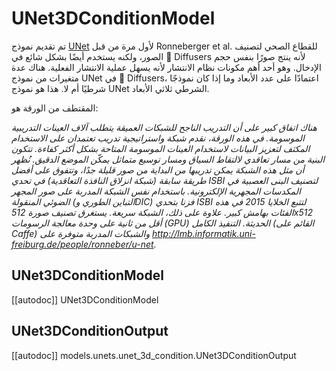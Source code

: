 # UNet3DConditionModel

تم تقديم نموذج [UNet](https://huggingface.co/papers/1505.04597) لأول مرة من قبل Ronneberger et al. للقطاع الصحي لتصنيف الصور، ولكنه يستخدم أيضًا بشكل شائع في 🤗 Diffusers لأنه ينتج صورًا بنفس حجم الإدخال. وهو أحد أهم مكونات نظام الانتشار لأنه يسهل عملية الانتشار الفعلية. هناك عدة متغيرات من نموذج UNet في 🤗 Diffusers، اعتمادًا على عدد الأبعاد وما إذا كان نموذجًا شرطيًا أم لا. هذا هو نموذج UNet الشرطي ثلاثي الأبعاد.

المقتطف من الورقة هو:

*هناك اتفاق كبير على أن التدريب الناجح للشبكات العميقة يتطلب آلاف العينات التدريبية الموسومة. في هذه الورقة، نقدم شبكة واستراتيجية تدريب تعتمدان على الاستخدام المكثف لتعزيز البيانات لاستخدام العينات الموسومة المتاحة بشكل أكثر كفاءة. تتكون البنية من مسار تعاقدي لالتقاط السياق ومسار توسيع متماثل يمكّن الموضع الدقيق. نُظهر أن مثل هذه الشبكة يمكن تدريبها من البداية من صور قليلة جدًا، وتتفوق على أفضل طريقة سابقة (شبكة انزلاق النافذة التعاقدية) في تحدي ISBI لتصنيف البنى العصبية في المكدسات المجهرية الإلكترونية. باستخدام نفس الشبكة المدربة على صور المجهر الضوئي المنقولة (التباين الطوري وDIC) فزنا بتحدي ISBI لتتبع الخلايا 2015 في هذه الفئات بهامش كبير. علاوة على ذلك، الشبكة سريعة. يستغرق تصنيف صورة 512x512 أقل من ثانية على وحدة معالجة الرسومات (GPU) الحديثة. التنفيذ الكامل (القائم على Caffe) والشبكات المدربة متوفرة على http://lmb.informatik.uni-freiburg.de/people/ronneber/u-net.*

## UNet3DConditionModel

[[autodoc]] UNet3DConditionModel

## UNet3DConditionOutput

[[autodoc]] models.unets.unet_3d_condition.UNet3DConditionOutput